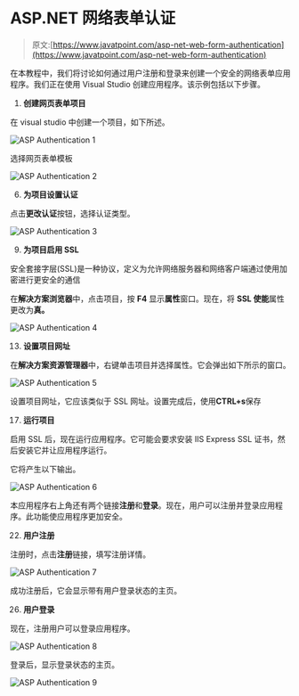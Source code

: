 # ASP.NET 网络表单认证

> 原文:[https://www.javatpoint.com/asp-net-web-form-authentication](https://www.javatpoint.com/asp-net-web-form-authentication)

在本教程中，我们将讨论如何通过用户注册和登录来创建一个安全的网络表单应用程序。我们正在使用 Visual Studio 创建应用程序。该示例包括以下步骤。

1.  **创建网页表单项目**

在 visual studio 中创建一个项目，如下所述。

![ASP Authentication 1](img/17a2252a73aba5c45fbe77aba451dc0f.png)

选择网页表单模板

![ASP Authentication 2](img/8187ceae751a44d82d192c37573cebd7.png)

6.  **为项目设置认证**

点击**更改认证**按钮，选择认证类型。

![ASP Authentication 3](img/fc9e2771ef0cdacfbb89e3b77f3b5dac.png)

9.  **为项目启用 SSL**

安全套接字层(SSL)是一种协议，定义为允许网络服务器和网络客户端通过使用加密进行更安全的通信

在**解决方案浏览器**中，点击项目，按 **F4** 显示**属性**窗口。现在，将 **SSL 使能**属性更改为**真。**

![ASP Authentication 4](img/02e0c458da01aff4cb7476e4d942ade1.png)

13.  **设置项目网址**

在**解决方案资源管理器**中，右键单击项目并选择属性。它会弹出如下所示的窗口。

![ASP Authentication 5](img/3859bd4cac8d4f6a8899175f5a85c90b.png)

设置项目网址，它应该类似于 SSL 网址。设置完成后，使用**CTRL+s**保存

17.  **运行项目**

启用 SSL 后，现在运行应用程序。它可能会要求安装 IIS Express SSL 证书，然后安装它并让应用程序运行。

它将产生以下输出。

![ASP Authentication 6](img/360a030875f3eba0335a4171080d6af1.png)

本应用程序右上角还有两个链接**注册**和**登录**。现在，用户可以注册并登录应用程序。此功能使应用程序更加安全。

22.  **用户注册**

注册时，点击**注册**链接，填写注册详情。

![ASP Authentication 7](img/ce0bb6c6f78e3820c62d84cb7df14294.png)

成功注册后，它会显示带有用户登录状态的主页。

26.  **用户登录**

现在，注册用户可以登录应用程序。

![ASP Authentication 8](img/2e7fa617b54425f2dc028f2732e6d9ba.png)

登录后，显示登录状态的主页。

![ASP Authentication 9](img/945d4025e2a6ee73b935f1bb82f56689.png)